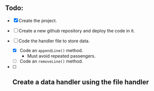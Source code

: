 ## Todo:

- [x] Create the project.
- [ ] Create a new github repository and deploy the code in it.
- [ ] Code the handler file to store data.

  - [x] Code an `appendLine()` method.
    - Must avoid repeated passengers.
  - [ ] Code an `removeLine()` method.

- [ ] Create a data handler using the file handler
  -
